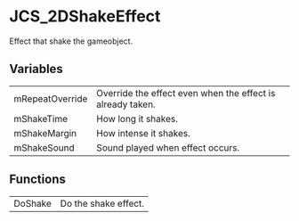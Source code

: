 # JCS_2DShakeEffect

Effect that shake the gameobject.


## Variables

<table>
  <tr>
    <td>mRepeatOverride</td>
    <td>Override the effect even when the effect is already taken.</td>
  </tr>
  <tr>
    <td>mShakeTime</td>
    <td>How long it shakes.</td>
  </tr>
  <tr>
    <td>mShakeMargin</td>
    <td>How intense it shakes.</td>
  </tr>
  <tr>
    <td>mShakeSound</td>
    <td>Sound played when effect occurs.</td>
  </tr>
</table>


## Functions

<table>
  <tr>
    <td>DoShake</td>
    <td>Do the shake effect.</td>
  </tr>
</table>
